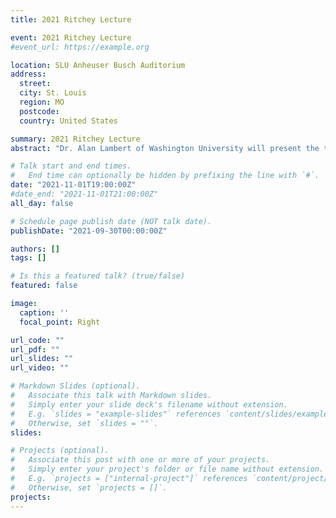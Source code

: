 ```yaml
---
title: 2021 Ritchey Lecture

event: 2021 Ritchey Lecture
#event_url: https://example.org

location: SLU Anheuser Busch Auditorium
address:
  street: 
  city: St. Louis
  region: MO
  postcode: 
  country: United States

summary: 2021 Ritchey Lecture
abstract: "Dr. Alan Lambert of Washington University will present the talk: Threat and its Capacity to Influence Political Preferences via Emotion"

# Talk start and end times.
#   End time can optionally be hidden by prefixing the line with `#`.
date: "2021-11-01T19:00:00Z"
#date_end: "2021-11-01T21:00:00Z"
all_day: false

# Schedule page publish date (NOT talk date).
publishDate: "2021-09-30T00:00:00Z"

authors: []
tags: []

# Is this a featured talk? (true/false)
featured: false

image:
  caption: ''
  focal_point: Right

url_code: ""
url_pdf: ""
url_slides: ""
url_video: ""

# Markdown Slides (optional).
#   Associate this talk with Markdown slides.
#   Simply enter your slide deck's filename without extension.
#   E.g. `slides = "example-slides"` references `content/slides/example-slides.md`.
#   Otherwise, set `slides = ""`.
slides:

# Projects (optional).
#   Associate this post with one or more of your projects.
#   Simply enter your project's folder or file name without extension.
#   E.g. `projects = ["internal-project"]` references `content/project/deep-learning/index.md`.
#   Otherwise, set `projects = []`.
projects:
---
```


